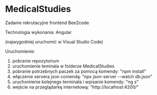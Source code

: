 # MedicalStudies
Zadanie rekrutacyjne frontend Bee2code

Technologia wykonania: Angular

(najwygodniej uruchomić w Visual Studio Code)


Uruchomienie:
1. pobranie repozytorium
2. uruchomienie teminala w folderze MedicalStudies
3. pobranie potrzebnych paczek za pomocą komendy: "npm install"
4. włączenie servera json comendą: "npx json-server --watch db.json"
5. uruchomienie kolejnego terminala i wpisanie komendy: "ng s"
6. wejście na przeglądarkę internetową: "http://localhost:4200/"
